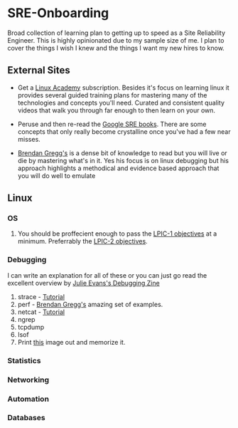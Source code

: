 # SRE-Onboarding
Broad collection of learning plan to getting up to speed as a Site Reliability Engineer.  This is highly opinionated due to my sample size of me.  I plan to cover the things I wish I knew and the things I want my new hires to know.  

## External Sites
* Get a [Linux Academy](https://linuxAcademy.com) subscription.  Besides it's focus on learning linux it provides several guided training plans for mastering many of the technologies and concepts you'll need.  Curated and consistent quality videos that walk you through far enough to then learn on your own.

* Peruse and then re-read the [Google SRE books](https://landing.google.com/sre/books/).  There are some concepts that only really become crystalline once you've had a few near misses.

* [Brendan Gregg's](http://www.brendangregg.com/overview.html) is a dense bit of knowledge to read but you will live or die by mastering what's in it.  Yes his focus is on linux debugging but his approach highlights a methodical and evidence based approach that you will do well to emulate


## Linux

### OS
1.  You should be proffecient enough to pass the [LPIC-1 objectives](https://www.lpi.org/our-certifications/lpic-1-overview) at a minimum.  Preferrably the [LPIC-2 objectives](https://www.lpi.org/our-certifications/lpic-2-overview).  

### Debugging
I can write an explanation for all of these or you can just go read the excellent overview by [Julie Evans's Debugging Zine](http://jvns.ca/debugging-zine.pdf)
1.  strace - [Tutorial](https://www.howtoforge.com/linux-strace-command/)
1.  perf - [Brendan Gregg's](http://www.brendangregg.com/perf.html) amazing set of examples.
1.  netcat - [Tutorial](https://www.binarytides.com/netcat-tutorial-for-beginners/)
1.  ngrep
1.  tcpdump
1.  lsof
1.  Print [this](http://www.brendangregg.com/Perf/linux_observability_tools.png) image out and memorize it.

### Statistics

### Networking

### Automation

### Databases
